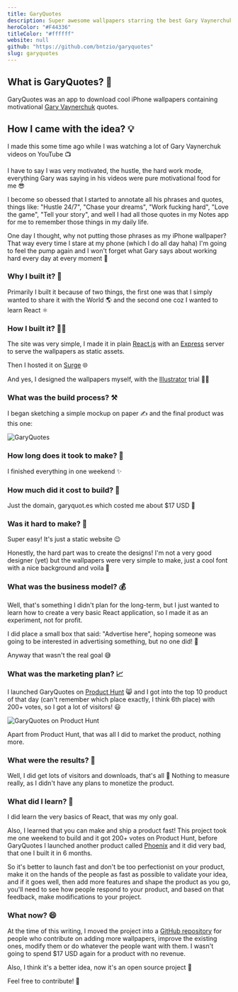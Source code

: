 ```yaml
---
title: GaryQuotes
description: Super awesome wallpapers starring the best Gary Vaynerchuk quotes
heroColor: "#F44336"
titleColor: "#ffffff"
website: null
github: "https://github.com/bntzio/garyquotes"
slug: garyquotes
---
```


## What is GaryQuotes? 🤔
GaryQuotes was an app to download cool iPhone wallpapers containing motivational [Gary Vaynerchuk](https://garyvaynerchuk.com) quotes.

## How I came with the idea? 💡
I made this some time ago while I was watching a lot of Gary Vaynerchuk videos on YouTube 📺

I have to say I was very motivated, the hustle, the hard work mode, everything Gary was saying in his videos were pure motivational food for me 😎

I become so obessed that I started to annotate all his phrases and quotes, things like: "Hustle 24/7", "Chase your dreams", "Work fucking hard", "Love the game", "Tell your story", and well I had all those quotes in my Notes app for me to remember those things in my daily life.

One day I thought, why not putting those phrases as my iPhone wallpaper? That way every time I stare at my phone (which I do all day haha) I'm going to feel the pump again and I won't forget what Gary says about working hard every day at every moment 👊

### Why I built it? 🙂
Primarily I built it because of two things, the first one was that I simply wanted to share it with the World 🌎 and the second one coz I wanted to learn React ⚛️

### How I built it? 👨‍💻
The site was very simple, I made it in plain [React.js](https://reactjs.org/) with an [Express](https://expressjs.com) server to serve the wallpapers as static assets.

Then I hosted it on [Surge](https://surge.sh) 🌐

And yes, I designed the wallpapers myself, with the [Illustrator](https://www.adobe.com/products/illustrator.html) trial 👨‍🎨

### What was the build process? ⚒️
I began sketching a simple mockup on paper ✍️ and the final product was this one:

![GaryQuotes](https://bntz.io/static/assets/images/content/garyquotes.png)

### How long does it took to make? 📆
I finished everything in one weekend ✨

### How much did it cost to build? 💸
Just the domain, garyquot.es which costed me about $17 USD 🙂

### Was it hard to make? 🙈
Super easy! It's just a static website 😉

Honestly, the hard part was to create the designs! I'm not a very good designer (yet) but the wallpapers were very simple to make, just a cool font with a nice background and voila 🙌

### What was the business model? 💰
Well, that's something I didn't plan for the long-term, but I just wanted to learn how to create a very basic React application, so I made it as an experiment, not for profit.

I did place a small box that said: "Advertise here", hoping someone was going to be interested in advertising something, but no one did! 🤦‍

Anyway that wasn't the real goal 😅

### What was the marketing plan? 📈
I launched GaryQuotes on [Product Hunt](https://producthunt.com) 😸 and I got into the top 10 product of that day (can't remember which place exactly, I think 6th place) with 200+ votes, so I got a lot of visitors! 😃

![GaryQuotes on Product Hunt](https://bntz.io/static/assets/images/content/garyquotes-producthunt.png)

Apart from Product Hunt, that was all I did to market the product, nothing more.

### What were the results? 😬
Well, I did get lots of visitors and downloads, that's all 🙂 Nothing to measure really, as I didn't have any plans to monetize the product.

### What did I learn? 🙌
I did learn the very basics of React, that was my only goal.

Also, I learned that you can make and ship a product fast! This project took me one weekend to build and it got 200+ votes on Product Hunt, before GaryQuotes I launched another product called [Phoenix](https://bntz.io/projects/phoenix) and it did very bad, that one I built it in 6 months.

So it's better to launch fast and don't be too perfectionist on your product, make it on the hands of the people as fast as possible to validate your idea, and if it goes well, then add more features and shape the product as you go, you'll need to see how people respond to your product, and based on that feedback, make modifications to your project.

### What now? 😄
At the time of this writing, I moved the project into a [GitHub repository](https://github.com/bntzio/garyquotes) for people who contribute on adding more wallpapers, improve the existing ones, modify them or do whatever the people want with them. I wasn't going to spend $17 USD again for a product with no revenue.

Also, I think it's a better idea, now it's an open source project 🙂

Feel free to contribute! 🎉
